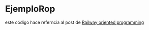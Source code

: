 # EjemploRop
 
este código hace referncia al post de [Railway oriented programming](https://www.netmentor.es/entrada/railway-oriented-programming)

